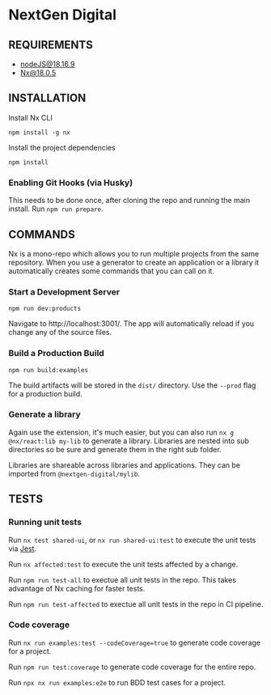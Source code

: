 # NextGen Digital

## REQUIREMENTS

- nodeJS@18.16.9
- Nx@18.0.5

## INSTALLATION

Install Nx CLI

`npm install -g nx`

Install the project dependencies

`npm install`

### Enabling Git Hooks (via Husky)

This needs to be done once, after cloning the repo and running the main install.
Run `npm run prepare`.

## COMMANDS

Nx is a mono-repo which allows you to run multiple projects from the same repository. When you use a generator to create an application or a library it automatically creates some commands that you can call on it.

### Start a Development Server

`npm run dev:products`

Navigate to http://localhost:3001/. The app will automatically reload if you change any of the source files.

### Build a Production Build

`npm run build:examples`

The build artifacts will be stored in the `dist/` directory. Use the `--prod` flag for a production build.

### Generate a library

Again use the extension, it's much easier, but you can also run `nx g @nx/react:lib my-lib` to generate a library. Libraries are nested into sub directories so be sure and generate them in the right sub folder.

Libraries are shareable across libraries and applications. They can be imported from `@nextgen-digital/mylib`.

## TESTS

### Running unit tests

Run `nx test shared-ui`, or `nx run shared-ui:test` to execute the unit tests via [Jest](https://jestjs.io).

Run `nx affected:test` to execute the unit tests affected by a change.

Run `npm run test-all` to exectue all unit tests in the repo. This takes advantage of Nx caching for faster tests.

Run `npm run test-affected` to exectue all unit tests in the repo in CI pipeline.

### Code coverage

Run `nx run examples:test --codeCoverage=true` to generate code coverage for a project.

Run `npm run test:coverage` to generate code coverage for the entire repo.

Run `npx nx run examples:e2e` to run BDD test cases for a project.
